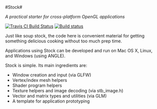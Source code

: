#Stock#

*A practical starter for cross-platform OpenGL applications*

[![Travis CI Build Status](https://travis-ci.org/blair1618/stock.svg?branch=master)](https://travis-ci.org/blair1618/stock/builds)
[![Build status](https://ci.appveyor.com/api/projects/status/k9g4o0mh1kt52yxh?svg=true)](https://ci.appveyor.com/project/blair1618/stock)

Just like soup stock, the code here is convenient material for getting something delicious cooking without too much prep time.

Applications using Stock can be developed and run on Mac OS X, Linux, and Windows (using ANGLE).

Stock is simple. Its main ingredients are:

 - Window creation and input (via GLFW)
 - Vertex/index mesh helpers
 - Shader program helpers
 - Texture helpers and image decoding (via stb_image.h)
 - Vector and matrix types and utilities (via GLM)
 - A template for application prototyping
